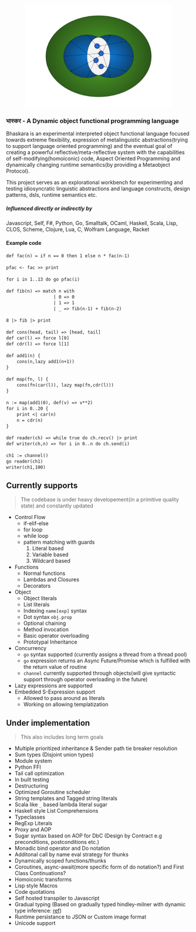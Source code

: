 <div align="center">
<img src="Bhaskara.png" height="280em" width="400em"/>
</div>

### भास्कर - A Dynamic object functional programming language

Bhaskara is an experimental interpreted object functional language focused towards extreme flexibility, expression of metalinguistic abstractions(trying to support language oriented programming) and the eventual goal of creating a powerful reflective/meta-reflective system with the capabilities of self-modifying(homoiconic) code, Aspect Oriented Programming and dynamically changing runtime semantics(by providing a Metaobject Protocol).

This project serves as an explorational workbench for experimenting and testing idiosyncratic linguistic abstractions and language constructs, design patterns, dsls, runtime semantics etc. 

##### Influenced directly or indirectly by
Javascript, Self, F#, Python, Go, Smalltalk, OCaml, Haskell, Scala, Lisp, CLOS, Scheme, Clojure, Lua, C, Wolfram Language, Racket

#### Example code
```
def fac(n) = if n == 0 then 1 else n * fac(n-1)

pfac <- fac >> print

for i in 1..13 do go pfac(i)

def fib(n) => match n with
                  | 0 => 0
                  | 1 => 1
                  | _ => fib(n-1) + fib(n-2)

8 |> fib |> print

def cons(head, tail) => [head, tail]
def car(l) => force l[0]
def cdr(l) => force l[1]

def add1(n) {
    cons(n,lazy add1(n+1))
}

def map(fn, l) {
    cons(fn(car(l)), lazy map(fn,cdr(l)))
}

n := map(add1(0), def(v) => v**2)
for i in 0..20 {
    print <| car(n)
    n = cdr(n)
}

def reader(ch) => while true do ch.recv() |> print
def writer(ch,n) => for i in 0..n do ch.send(i)

ch1 := channel()
go reader(ch1)
writer(ch1,100)
```

## Currently supports
> The codebase is under heavy developement(in a primitive quality state) and constantly updated
* Control Flow
    * if-elif-else
    * for loop
    * while loop
    * pattern matching with guards
        1. Literal based 
        2. Variable based
        3. Wildcard based
* Functions
    * Normal functions
    * Lambdas and Closures
    * Decorators
* Object
    * Object literals
    * List literals
    * Indexing `name[exp]` syntax
    * Dot syntax `obj.prop`
    * Optional chaining
    * Method invocation
    * Basic operator overloading
    * Prototypal Inheritance
* Concurrency
    * `go` syntax supported (currently assigns a thread from a thread pool)
    * `go` expression returns an Async Future/Promise which is fulfilled with the return value of routine
    * `channel` currently supported through objects(will give syntactic support through operator overloading in the future)
* Lazy expressions are supported
* Embedded S-Expression support
    * Allowed to pass around as literals
    * Working on allowing templatization

## Under implementation
> This also includes long term goals
* Multiple prioritized inheritance & Sender path tie breaker resolution
* Sum types (Disjoint union types)
* Module system
* Python FFI
* Tail call optimization
* In built testing
* Destructuring
* Optimized Goroutine scheduler
* String templates and Tagged string literals
* Scala like `_` based lambda literal sugar
* Haskell style List Comprehensions
* Typeclasses
* RegExp Literals
* Proxy and AOP
* Sugar syntax based on AOP for DbC (Design by Contract e.g preconditions, postconditions etc.)
* Monadic bind operator and Do notation
* Additonal call by name eval strategy for thunks
* Dynamically scoped functions/thunks
* Coroutines, async-await(more specific form of do notation?) and First Class Continuations?
* Homoiconic transforms
* Lisp style Macros
* Code quotations
* Self hosted transpiler to Javascript
* Gradual typing (Based on gradually typed hindley-milner with dynamic type inference: [ref](https://dl.acm.org/doi/10.1145/3290331))
* Runtime persistance to JSON or Custom image format
* Unicode support
